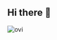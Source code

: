 ## Hi there 👋

<img src="https://github-readme-stats.vercel.app/api/top-langs?username=amandaaurora&show_icons=true&locale=en&layout=compact&theme=material-palenight&hide=jupyternotebook" alt="ovi" />


<!--
**amandaaurora/amandaaurora** is a ✨ _special_ ✨ repository because its `README.md` (this file) appears on your GitHub profile.

Here are some ideas to get you started:

- 🔭 I’m currently working on ...
- 🌱 I’m currently learning ...
- 👯 I’m looking to collaborate on ...
- 🤔 I’m looking for help with ...
- 💬 Ask me about ...
- 📫 How to reach me: ...
- 😄 Pronouns: ...
- ⚡ Fun fact: ...
-->
